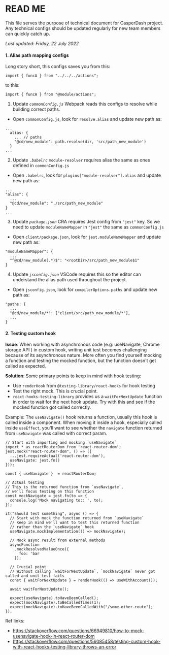 # READ ME
This file serves the purpose of technical document for CasperDash project. Any technical configs should be updated regularly for new team members can quickly catch up.

*Last updated: Friday, 22 July 2022*

#### 1. Alias path mapping configs
Long story short, this configs saves you from this:
```
import { funcA } from "../../../actions";
```
to this:
```
import { funcA } from "@module/actions";
```

1. Update *`commonConfig.js`*
Webpack reads this configs to resolve while building correct paths.
- Open `commonConfig.js`, look for `resolve.alias` and update new path as:
```
...
  alias: {
    ... // paths
    "@cd/new_module": path.resolve(dir, 'src/path_new_module')
  }
...
```

2. Update *`.babelrc`*
`module-resolver` requires alias the same as ones defined in `commonConfig.js`
- Open `.babelrc`, look for `plugins["module-resolver"].alias` and update new path as:
```
...
"alias": {
  ...
  "@cd/new_module": "./src/path_new_module"
}
...
```

3. Update *`package.json`*
CRA requires Jest config from `"jest"` key. So we need to update `moduleNameMapper` in `"jest"` the same as `commonConfig.js`
- Open `client/package.json`, look for `jest.moduleNameMapper` and update new path as:
```
"moduleNameMapper": {
  ...
  "^@cd/new_module(.*)$": "<rootDir>/src/path_new_module$1"
}
```

4. Update *`jsconfig.json`*
VSCode requires this so the editor can understand the alias path used throughout the project.
- Open `jsconfig.json`, look for `compilerOptions.paths` and update new path as:
```
"paths: {
  ...
  "@cd/new_module/*": ["client/src/path_new_module/*"],
  ...
}
```

#### 2. Testing custom hook

**Issue**: 
When working with asynchronous code (e.g: useNavigate, Chrome storage API ) in custom hook, writing unit test becomes challenging because of its asynchronous nature. More often you find yourself mocking a function and testing the mocked function, but the function doesn't get called as expected.

**Solution**:
Some primary points to keep in mind with hook testing:
- Use `renderHook` from `@testing-library/react-hooks` for hook testing
- Test the right mock. This is crucial point.
- `react-hooks-testing-library` provides us a `waitForNextUpdate` function in order to wait for the next hook update. Try with this and see if the mocked function got called correctly.

Example:
The `useNavigate()` hook returns a function, usually this hook is called inside a component. When moving it inside a hook, especially called inside `useEffect`, you'll want to see whether the `navigate` function returned from `useNavigate` was called with correct param.

```
// Start with importing and mocking `useNavigate`
import * as reactRouterDom from 'react-router-dom';
jest.mock("react-router-dom", () => ({
  ...jest.requireActual('react-router-dom'),
  useNavigate: jest.fn()
}));

const { useNavigate }  = reactRouterDom;

// Actual testing
// This is the returned function from `useNavigate`,
// we'll focus testing on this function
const mockNavigate = jest.fn(to => {
  console.log('Mock navigating to:: ', to);
});

it("Should test something", async () => {
  // Start with mock the function returned from `useNavigate`
  // Keep in mind we'll want to test this returned function
  // rather than the `useNavigate` hook
  useNavigate.mockImplementation(() => mockNavigate);
  
  // Mock async result from external methods
  asyncFunction
    .mockResolvedValueOnce({
      foo: 'bar
    }); 
  
  // Crucial point
  // Without calling `waitForNextUpdate`, `mockNavigate` never got called and unit test fails
  const { waitForNextUpdate } = renderHook(() => useWithAccount());
  
  await waitForNextUpdate();
  
  expect(useNavigate).toHaveBeenCalled();
  expect(mockNavigate).toBeCalledTimes(1); 
  expect(mockNavigate).toHaveBeenCalledWith("/some-other-route");
});
```

Ref links:
- https://stackoverflow.com/questions/66949810/how-to-mock-usenavigate-hook-in-react-router-dom
- https://stackoverflow.com/questions/56085458/testing-custom-hook-with-react-hooks-testing-library-throws-an-error
